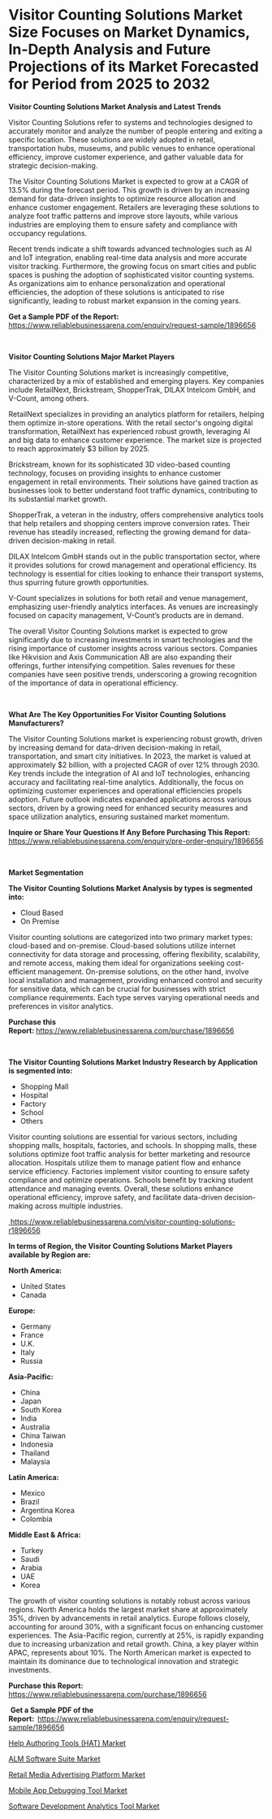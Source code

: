 <p><h1>Visitor Counting Solutions Market Size Focuses on Market Dynamics, In-Depth Analysis and Future Projections of its Market Forecasted for Period from 2025 to 2032</h1></p><p><strong>Visitor Counting Solutions Market Analysis and Latest Trends</strong></p>
<p><p>Visitor Counting Solutions refer to systems and technologies designed to accurately monitor and analyze the number of people entering and exiting a specific location. These solutions are widely adopted in retail, transportation hubs, museums, and public venues to enhance operational efficiency, improve customer experience, and gather valuable data for strategic decision-making.</p><p>The Visitor Counting Solutions Market is expected to grow at a CAGR of 13.5% during the forecast period. This growth is driven by an increasing demand for data-driven insights to optimize resource allocation and enhance customer engagement. Retailers are leveraging these solutions to analyze foot traffic patterns and improve store layouts, while various industries are employing them to ensure safety and compliance with occupancy regulations.</p><p>Recent trends indicate a shift towards advanced technologies such as AI and IoT integration, enabling real-time data analysis and more accurate visitor tracking. Furthermore, the growing focus on smart cities and public spaces is pushing the adoption of sophisticated visitor counting systems. As organizations aim to enhance personalization and operational efficiencies, the adoption of these solutions is anticipated to rise significantly, leading to robust market expansion in the coming years.</p></p>
<p><strong>Get a Sample PDF of the Report:&nbsp;</strong> <a href="https://www.reliablebusinessarena.com/enquiry/request-sample/1896656?utm_campaign=2217&utm_medium=2&utm_source=Github&utm_content=ia&utm_term=11032025&utm_id=visitor-counting-solutions">https://www.reliablebusinessarena.com/enquiry/request-sample/1896656</a></p>
<p>&nbsp;</p>
<p><strong>Visitor Counting Solutions Major Market Players</strong></p>
<p><p>The Visitor Counting Solutions market is increasingly competitive, characterized by a mix of established and emerging players. Key companies include RetailNext, Brickstream, ShopperTrak, DILAX Intelcom GmbH, and V-Count, among others. </p><p>RetailNext specializes in providing an analytics platform for retailers, helping them optimize in-store operations. With the retail sector's ongoing digital transformation, RetailNext has experienced robust growth, leveraging AI and big data to enhance customer experience. The market size is projected to reach approximately $3 billion by 2025.</p><p>Brickstream, known for its sophisticated 3D video-based counting technology, focuses on providing insights to enhance customer engagement in retail environments. Their solutions have gained traction as businesses look to better understand foot traffic dynamics, contributing to its substantial market growth.</p><p>ShopperTrak, a veteran in the industry, offers comprehensive analytics tools that help retailers and shopping centers improve conversion rates. Their revenue has steadily increased, reflecting the growing demand for data-driven decision-making in retail.</p><p>DILAX Intelcom GmbH stands out in the public transportation sector, where it provides solutions for crowd management and operational efficiency. Its technology is essential for cities looking to enhance their transport systems, thus spurring future growth opportunities.</p><p>V-Count specializes in solutions for both retail and venue management, emphasizing user-friendly analytics interfaces. As venues are increasingly focused on capacity management, V-Count’s products are in demand.</p><p>The overall Visitor Counting Solutions market is expected to grow significantly due to increasing investments in smart technologies and the rising importance of customer insights across various sectors. Companies like Hikvision and Axis Communication AB are also expanding their offerings, further intensifying competition. Sales revenues for these companies have seen positive trends, underscoring a growing recognition of the importance of data in operational efficiency.</p></p>
<p>&nbsp;</p>
<p><strong>What Are The Key Opportunities For Visitor Counting Solutions Manufacturers?</strong></p>
<p><p>The Visitor Counting Solutions market is experiencing robust growth, driven by increasing demand for data-driven decision-making in retail, transportation, and smart city initiatives. In 2023, the market is valued at approximately $2 billion, with a projected CAGR of over 12% through 2030. Key trends include the integration of AI and IoT technologies, enhancing accuracy and facilitating real-time analytics. Additionally, the focus on optimizing customer experiences and operational efficiencies propels adoption. Future outlook indicates expanded applications across various sectors, driven by a growing need for enhanced security measures and space utilization analytics, ensuring sustained market momentum.</p></p>
<p><strong>Inquire or Share Your Questions If Any Before Purchasing This Report:</strong> <a href="https://www.reliablebusinessarena.com/enquiry/pre-order-enquiry/1896656?utm_campaign=2217&utm_medium=2&utm_source=Github&utm_content=ia&utm_term=11032025&utm_id=visitor-counting-solutions">https://www.reliablebusinessarena.com/enquiry/pre-order-enquiry/1896656</a></p>
<p>&nbsp;</p>
<p><strong>Market Segmentation</strong></p>
<p><strong>The Visitor Counting Solutions Market Analysis by types is segmented into:</strong></p>
<p><ul><li>Cloud Based</li><li>On Premise</li></ul></p>
<p><p>Visitor counting solutions are categorized into two primary market types: cloud-based and on-premise. Cloud-based solutions utilize internet connectivity for data storage and processing, offering flexibility, scalability, and remote access, making them ideal for organizations seeking cost-efficient management. On-premise solutions, on the other hand, involve local installation and management, providing enhanced control and security for sensitive data, which can be crucial for businesses with strict compliance requirements. Each type serves varying operational needs and preferences in visitor analytics.</p></p>
<p><strong>Purchase this Report:&nbsp;</strong><a href="https://www.reliablebusinessarena.com/purchase/1896656?utm_campaign=2217&utm_medium=2&utm_source=Github&utm_content=ia&utm_term=11032025&utm_id=visitor-counting-solutions">https://www.reliablebusinessarena.com/purchase/1896656</a></p>
<p>&nbsp;</p>
<p><strong>The Visitor Counting Solutions Market Industry Research by Application is segmented into:</strong></p>
<p><ul><li>Shopping Mall</li><li>Hospital</li><li>Factory</li><li>School</li><li>Others</li></ul></p>
<p><p>Visitor counting solutions are essential for various sectors, including shopping malls, hospitals, factories, and schools. In shopping malls, these solutions optimize foot traffic analysis for better marketing and resource allocation. Hospitals utilize them to manage patient flow and enhance service efficiency. Factories implement visitor counting to ensure safety compliance and optimize operations. Schools benefit by tracking student attendance and managing events. Overall, these solutions enhance operational efficiency, improve safety, and facilitate data-driven decision-making across multiple industries.</p></p>
<p><a href="https://www.reliablebusinessarena.com/visitor-counting-solutions-r1896656?utm_campaign=2217&utm_medium=2&utm_source=Github&utm_content=ia&utm_term=11032025&utm_id=visitor-counting-solutions">&nbsp;https://www.reliablebusinessarena.com/visitor-counting-solutions-r1896656</a></p>
<p><strong>In terms of Region, the Visitor Counting Solutions Market Players available by Region are:</strong></p>
<p>
    <p> <strong> North America: </strong>
        <ul>
            <li>United States</li>
            <li>Canada</li>
        </ul>
        </p> 
    <p> <strong> Europe: </strong>
        <ul>
            <li>Germany</li>
            <li>France</li>
            <li>U.K.</li>
            <li>Italy</li>
            <li>Russia</li>
        </ul>
        </p> 
    <p> <strong> Asia-Pacific: </strong>
        <ul>
            <li>China</li>
            <li>Japan</li>
            <li>South Korea</li>
            <li>India</li>
            <li>Australia</li>
            <li>China Taiwan</li>
            <li>Indonesia</li>
            <li>Thailand</li>
            <li>Malaysia</li>
        </ul>
        </p> 
    <p> <strong> Latin America: </strong>
        <ul>
            <li>Mexico</li>
            <li>Brazil</li>
            <li>Argentina Korea</li>
            <li>Colombia</li>
        </ul>
        </p> 
    <p> <strong> Middle East & Africa: </strong>
        <ul>
            <li>Turkey</li>
            <li>Saudi</li>
            <li>Arabia</li>
            <li>UAE</li>
            <li>Korea</li>
        </ul>
    </p>
    </p>
<p><p>The growth of visitor counting solutions is notably robust across various regions. North America holds the largest market share at approximately 35%, driven by advancements in retail analytics. Europe follows closely, accounting for around 30%, with a significant focus on enhancing customer experiences. The Asia-Pacific region, currently at 25%, is rapidly expanding due to increasing urbanization and retail growth. China, a key player within APAC, represents about 10%. The North American market is expected to maintain its dominance due to technological innovation and strategic investments.</p></p>
<p><strong>Purchase this Report: </strong><a href="https://www.reliablebusinessarena.com/purchase/1896656?utm_campaign=2217&utm_medium=2&utm_source=Github&utm_content=ia&utm_term=11032025&utm_id=visitor-counting-solutions">https://www.reliablebusinessarena.com/purchase/1896656</a></p>
<p>&nbsp;<strong>Get a Sample PDF of the Report:&nbsp;&nbsp;</strong><a href="https://www.reliablebusinessarena.com/enquiry/request-sample/1896656?utm_campaign=2217&utm_medium=2&utm_source=Github&utm_content=ia&utm_term=11032025&utm_id=visitor-counting-solutions">https://www.reliablebusinessarena.com/enquiry/request-sample/1896656</a></p>
<p><strong></strong></p>
<p><p><a href="https://github.com/cingozascard/Market-Research-Report-List-1/blob/main/help-authoring-tools-hat-market.md?utm_campaign=2217&utm_medium=2&utm_source=Github&utm_content=ia&utm_term=11032025&utm_id=visitor-counting-solutions">Help Authoring Tools (HAT) Market</a></p><p><a href="https://github.com/airitaursela/Market-Research-Report-List-1/blob/main/alm-software-suite-market.md?utm_campaign=2217&utm_medium=2&utm_source=Github&utm_content=ia&utm_term=11032025&utm_id=visitor-counting-solutions">ALM Software Suite Market</a></p><p><a href="https://github.com/ardgenoud/Market-Research-Report-List-1/blob/main/retail-media-advertising-platform-market.md?utm_campaign=2217&utm_medium=2&utm_source=Github&utm_content=ia&utm_term=11032025&utm_id=visitor-counting-solutions">Retail Media Advertising Platform Market</a></p><p><a href="https://github.com/sacmatidora/Market-Research-Report-List-1/blob/main/mobile-app-debugging-tool-market.md?utm_campaign=2217&utm_medium=2&utm_source=Github&utm_content=ia&utm_term=11032025&utm_id=visitor-counting-solutions">Mobile App Debugging Tool Market</a></p><p><a href="https://github.com/gauldvikerm6/Market-Research-Report-List-1/blob/main/software-development-analytics-tool-market.md?utm_campaign=2217&utm_medium=2&utm_source=Github&utm_content=ia&utm_term=11032025&utm_id=visitor-counting-solutions">Software Development Analytics Tool Market</a></p></p>